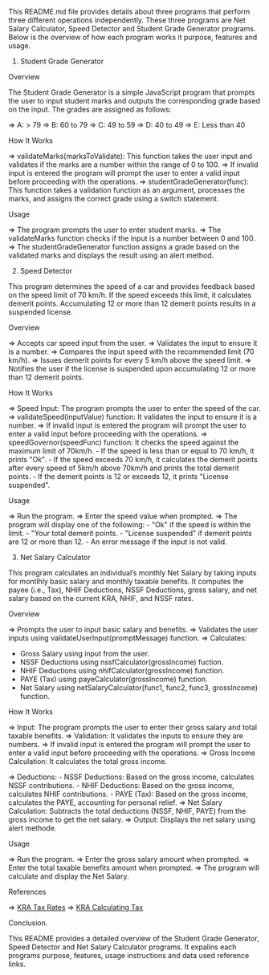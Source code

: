 
This README.md file provides details about three programs that perform three different operations independently. These three programs are Net Salary Calculator, Speed Detector and Student Grade Generator programs. Below is the overview of how each program works it purpose, features and usage.

1. Student Grade Generator

Overview

The Student Grade Generator is a simple JavaScript program that prompts the user to input student marks and outputs the corresponding grade based on the input. The grades are assigned as follows:

=> A: > 79
=> B: 60 to 79
=> C: 49 to 59
=> D: 40 to 49
=> E: Less than 40

How It Works

=> validateMarks(marksToValidate): This function takes the user input and validates if the marks are a number within the range of 0 to 100.
=> If invalid input is entered the program will prompt the user to enter a valid input before proceeding with the operations.
=> studentGradeGenerator(func): This function takes a validation function as an argument, processes the marks, and assigns the correct grade using a switch statement.

Usage

=> The program prompts the user to enter student marks.
=> The validateMarks function checks if the input is a number between 0 and 100.
=> The studentGradeGenerator function assigns a grade based on the validated marks and displays the result using an alert method.


2. Speed Detector 

This program determines the speed of a car and provides feedback based on the speed limit of 70 km/h. If the speed exceeds this limit, it calculates demerit points. Accumulating 12 or more than 12 demerit points results in a suspended license.

Overview

=> Accepts car speed input from the user.
=> Validates the input to ensure it is a number.
=> Compares the input speed with the recommended limit (70 km/h).
=> Issues demerit points for every 5 km/h above the speed limit.
=> Notifies the user if the license is suspended upon accumulating 12 or more than 12 demerit points.

How It Works

=> Speed Input: The program prompts the user to enter the speed of the car.
=> validateSpeed(inputValue) function: It validates the input to ensure it is a number.
=> If invalid input is entered the program will prompt the user to enter a valid input before proceeding with the operations.
=> speedGovernor(speedFunc) function: It checks the speed against the maximum limit of 70km/h.
    - If the speed is less than or equal to 70 km/h, it prints "Ok".
    - If the speed exceeds 70 km/h, it calculates the demerit points after every speed of 5km/h above 70km/h and prints the total demerit points.
    - If the demerit points is 12 or exceeds 12, it prints "License suspended".

Usage

=> Run the program.
=> Enter the speed value when prompted.
=> The program will display one of the following:
    - "Ok" if the speed is within the limit.
    - "Your total demerit points.
    - "License suspended" if demerit points are 12 or more than 12.
    - An error message if the input is not valid.


3. Net Salary Calculator

This program calculates an individual’s monthly Net Salary by taking inputs for montlhly basic salary and monthly taxable benefits. It computes the payee (i.e., Tax), NHIF Deductions, NSSF Deductions, gross salary, and net salary based on the current KRA, NHIF, and NSSF rates.

Overview

=> Prompts the user to input basic salary and benefits.
=> Validates the user inputs using validateUserInput(promptMessage) function.
=> Calculates:
  - Gross Salary using input from the user. 
  - NSSF Deductions using nssfCalculator(grossIncome) fuction.
  - NHIF Deductions using nhifCalculator(grossIncome) function.
  - PAYE (Tax) using payeCalculator(grossIncome) function.
  - Net Salary using netSalaryCalculator(func1, func2, func3, grossIncome) function.

How It Works

=> Input: The program prompts the user to enter their gross salary and total taxable benefits.
=> Validation: It validates the inputs to ensure they are numbers.
=> If invalid input is entered the program will prompt the user to enter a valid input before proceeding with the operations.
=> Gross Income Calculation: It calculates the total gross income.
 
=> Deductions:
    - NSSF Deductions: Based on the gross income, calculates NSSF contributions.
    - NHIF Deductions: Based on the gross income, calculates NHIF contributions.
    - PAYE (Tax): Based on the gross income, calculates the PAYE, accounting for personal relief.
=> Net Salary Calculation: Subtracts the total deductions (NSSF, NHIF, PAYE) from the gross income to get the net salary.
=> Output: Displays the net salary using alert methode.

Usage

=> Run the program.
=> Enter the gross salary amount when prompted.
=> Enter the total taxable benefits amount when prompted.
=> The program will calculate and display the Net Salary.


References

=> [KRA Tax Rates](https://www.aren.co.ke/payroll/taxrates.htm)
=> [KRA Calculating Tax](https://www.kra.go.ke/en/individual/calculate-tax/calculating-tax/paye)


Conclusion.

This README provides a detailed overview of the Student Grade Generator, Speed Detector and Net Salary Calculator programs. It expalins each programs purpose, features, usage instructions and data used reference links.

   